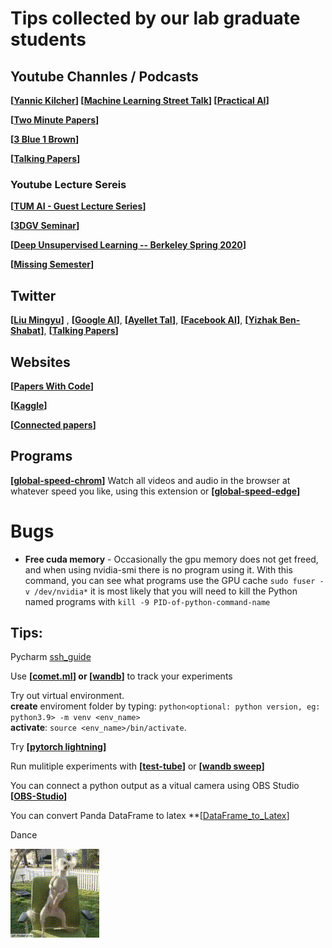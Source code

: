 # Tips collected by our lab graduate students


## Youtube Channles / Podcasts

**[[Yannic Kilcher](https://www.youtube.com/c/YannicKilcher/)] [[Machine Learning Street Talk](https://www.youtube.com/channel/UCMLtBahI5DMrt0NPvDSoIRQ)] [[Practical AI](https://changelog.com/practicalai)]**

**[[Two Minute Papers](https://www.youtube.com/user/keeroyz)]**

**[[3 Blue 1 Brown](https://www.youtube.com/channel/UCYO_jab_esuFRV4b17AJtAw)]**

**[[Talking Papers](https://talking.papers.podcast.itzikbs.com/)]**

### Youtube Lecture Sereis 
**[[TUM AI - Guest Lecture Series](https://www.youtube.com/playlist?list=PLQ8Y4kIIbzy8kMlz7cRqz-BjbdyWsfLXt)]**

**[[3DGV Seminar](https://www.youtube.com/channel/UCpCQ8tjahrTPMsBiyPg2H7Q)]**

**[[Deep Unsupervised Learning -- Berkeley Spring 2020](https://youtube.com/playlist?list=PLwRJQ4m4UJjPiJP3691u-qWwPGVKzSlNP)]**

**[[Missing Semester](https://youtube.com/playlist?list=PLyzOVJj3bHQuloKGG59rS43e29ro7I57J)]**


## Twitter

**[[Liu Mingyu](https://twitter.com/liu_mingyu)]** , **[[Google AI](https://twitter.com/GoogleAI)]**, **[[Ayellet Tal](https://twitter.com/Ayellet4)]**, **[[Facebook AI](https://twitter.com/facebookai)]**, **[[Yizhak Ben-Shabat](https://twitter.com/sitzikbs)]**, **[[Talking Papers](https://twitter.com/talking_papers)]**

## Websites

**[[Papers With Code](https://paperswithcode.com/)]** 

**[[Kaggle](https://www.kaggle.com/)]**

**[[Connected papers](https://www.connectedpapers.com/)]**


## Programs

**[[global-speed-chrom](https://chrome.google.com/webstore/detail/global-speed/jpbjcnkcffbooppibceonlgknpkniiff?authuser=1)]** Watch all videos and audio in the browser at whatever speed you like, using this extension or **[[global-speed-edge](https://microsoftedge.microsoft.com/addons/detail/global-speed/mjhlabbcmjflkpjknnicihkfnmbdfced)]**

# Bugs

* **Free cuda memory** - Occasionally the gpu memory does not get freed, and when using nvidia-smi there is no program using it.
  With this command, you can see what programs use the GPU cache ```sudo fuser -v /dev/nvidia*``` it is most likely that you will need to kill the Python named programs with ```kill -9 PID-of-python-command-name```

## Tips:

Pycharm [ssh_guide](/ssh_cgm_guide.pdf)

Use **[[comet.ml](https://www.comet.ml/)] or [[wandb](https://wandb.ai/site)]**  to track your experiments

Try out virtual environment.\
**create** enviroment folder by typing: ```python<optional: python version, eg: python3.9> -m venv <env_name>```\
**activate**: ```source <env_name>/bin/activate```.

Try **[[pytorch lightning](https://www.pytorchlightning.ai/)]**

Run mulitiple experiments with **[[test-tube](https://github.com/williamFalcon/test-tube)]** or **[[wandb sweep](https://docs.wandb.ai/guides/sweeps)]**

You can connect a python output as a vitual camera using OBS Studio **[[OBS-Studio](https://obsproject.com/)]**

You can convert Panda DataFrame to latex **[[DataFrame_to_Latex](https://pandas.pydata.org/docs/reference/api/pandas.DataFrame.to_latex.html)]

Dance

![dence_dog](/success_dog.gif)
